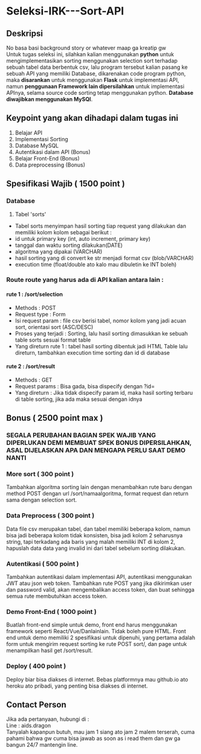 # Seleksi-IRK---Sort-API

## Deskripsi
No basa basi background story or whatever maap ga kreatip gw<br>
Untuk tugas seleksi ini, silahkan kalian menggunakan **python** untuk mengimplementasikan sorting menggunakan selection sort terhadap sebuah tabel data berbentuk csv, lalu program tersebut kalian pasang ke sebuah API yang memiliki Database, dikarenakan code program python, maka **disarankan** untuk menggunakan **Flask** untuk implementasi API, namun **penggunaan Framework lain dipersilahkan** untuk implementasi APInya, selama source code sorting tetap menggunakan python. **Database diwajibkan menggunakan MySQl**.

## Keypoint yang akan dihadapi dalam tugas ini
1. Belajar API
2. Implementasi Sorting
3. Database MySQL
4. Autentikasi dalam API (Bonus)
5. Belajar Front-End (Bonus)
6. Data preprocessing (Bonus)

## Spesifikasi Wajib ( 1500 point )

### Database
1. Tabel 'sorts'
- Tabel sorts menyimpan hasil sorting tiap request yang dilakukan dan memiliki kolom kolom sebagai berikut :
- id untuk primary key (int, auto increment, primary key)
- tanggal dan waktu sorting dilakukan(DATE)
- algoritma yang dipakai (VARCHAR)
- hasil sorting yang di convert ke str menjadi format csv (blob/VARCHAR)
- execution time (float/double ato kalo mau dibuletin ke INT boleh)

### Route route yang harus ada di API kalian antara lain :

#### rute 1 : /sort/selection
- Methods : POST
- Request type : Form
- Isi request param : file csv berisi tabel, nomor kolom yang jadi acuan sort, orientasi sort (ASC/DESC)
- Proses yang terjadi : Sorting, lalu hasil sorting dimasukkan ke sebuah table sorts sesuai format table
- Yang direturn rute 1 : tabel hasil sorting dibentuk jadi HTML Table lalu direturn, tambahkan execution time sorting dan id di database
  
#### rute 2 : /sort/result
- Methods : GET
- Request params : Bisa gada, bisa dispecify dengan ?id=
- Yang direturn : Jika tidak dispecify param id, maka hasil sorting terbaru di table sorting, jika ada maka sesuai dengan idnya <br>

## Bonus ( 2500 point max )

### SEGALA PERUBAHAN BAGIAN SPEK WAJIB YANG DIPERLUKAN DEMI MEMBUAT SPEK BONUS DIPERSILAHKAN, ASAL DIJELASKAN APA DAN MENGAPA PERLU SAAT DEMO NANTI

### More sort ( 300 point )
Tambahkan algoritma sorting lain dengan menambahkan rute baru dengan method POST dengan url /sort/namaalgoritma, format request dan return sama dengan selection sort.

### Data Preprocess ( 300 point )
Data file csv merupakan tabel, dan tabel memiliki beberapa kolom, namun bisa jadi beberapa kolom tidak konsisten, bisa jadi kolom 2 seharusnya string, tapi terkadang ada baris yang malah memiliki INT di kolom 2, hapuslah data data yang invalid ini dari tabel sebelum sorting dilakukan.

### Autentikasi ( 500 point )
Tambahkan autentikasi dalam implementasi API, autentikasi menggunakan JWT atau json web token. Tambahkan rute POST yang jika dikirimkan user dan password valid, akan mengembalikan access token, dan buat sehingga semua rute membutuhkan access token.

### Demo Front-End ( 1000 point )
Buatlah front-end simple untuk demo, front end harus menggunakan framework seperti React/Vue/Danlainlain. Tidak boleh pure HTML. Front end untuk demo memiliki 2 spesifikasi untuk dipenuhi, yang pertama adalah form untuk mengirim request sorting ke rute POST sort/, dan page untuk menampilkan hasil get /sort/result.

### Deploy ( 400 point )
Deploy biar bisa diakses di internet. Bebas platformnya mau github.io ato heroku ato pribadi, yang penting bisa diakses di internet.

## Contact Person
Jika ada pertanyaan, hubungi di :<br>
Line : aids.dragon <br>
Tanyalah kapanpun butuh, mau jam 1 siang ato jam 2 malem terserah, cuma pahami bahwa gw cuma bisa jawab as soon as i read them dan gw ga bangun 24/7 mantengin line.
